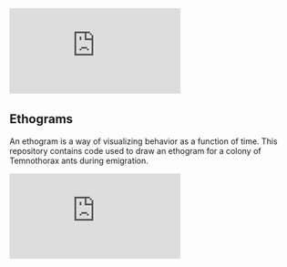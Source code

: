 ![alt text](https://github.com/jakehanson/Ethograms/blob/master/results/kmeans_heuristic/col6_t2.pdf)

## Ethograms
An ethogram is a way of visualizing behavior as a function of time. This repository contains code used to draw an ethogram for a colony of Temnothorax ants during emigration.

![alt text](https://github.com/jakehanson/Ethograms/blob/master/results/kmeans_heuristic/col6_t2.pdf)